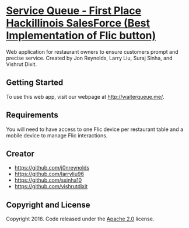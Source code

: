 # [Service Queue - First Place Hackillinois SalesForce (Best Implementation of Flic button)](http://waiterqueue.me/) 
Web application for restaurant owners to ensure customers prompt and precise service. 
Created by Jon Reynolds, Larry Liu, Suraj Sinha, and Vishrut Dixit.

## Getting Started
To use this web app, visit our webpage at http://waiterqueue.me/.

## Requirements
You will need to have access to one Flic device per restaurant table and a mobile device
to manage Flic interactions.

## Creator
* https://github.com/j0nreynolds
* https://github.com/larryliu96
* https://github.com/ssinha10
* https://github.com/vishrutdixit

## Copyright and License
Copyright 2016. Code released under the [Apache 2.0](https://github.com/ssinha10/FlicApp/blob/master/LICENSE) license.

